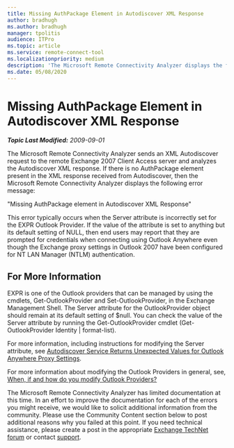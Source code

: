 ```yaml
---
title: Missing AuthPackage Element in Autodiscover XML Response
author: bradhugh
ms.author: bradhugh
manager: tpolitis
audience: ITPro 
ms.topic: article 
ms.service: remote-connect-tool
ms.localizationpriority: medium
description: 'The Microsoft Remote Connectivity Analyzer displays the following error message: "Missing AuthPackage element in Autodiscover XML Response"'
ms.date: 05/08/2020
---
```


# Missing AuthPackage Element in Autodiscover XML Response


_**Topic Last Modified:** 2009-09-01_

The Microsoft Remote Connectivity Analyzer sends an XML Autodiscover request to the remote Exchange 2007 Client Access server and analyzes the Autodiscover XML response. If there is no AuthPackage element present in the XML response received from Autodiscover, then the Microsoft Remote Connectivity Analyzer displays the following error message:

"Missing AuthPackage element in Autodiscover XML Response"

This error typically occurs when the Server attribute is incorrectly set for the EXPR Outlook Provider. If the value of the attribute is set to anything but its default setting of NULL, then end users may report that they are prompted for credentials when connecting using Outlook Anywhere even though the Exchange proxy settings in Outlook 2007 have been configured for NT LAN Manager (NTLM) authentication.

## For More Information

EXPR is one of the Outlook providers that can be managed by using the cmdlets, Get-OutlookProvider and Set-OutlookProvider, in the Exchange Management Shell. The Server attribute for the OutlookProvider object should remain at its default setting of $null. You can check the value of the Server attribute by running the Get-OutlookProvider cmdlet (Get-OutlookProvider Identity | format-list).

For more information, including instructions for modifying the Server attribute, see [Autodiscover Service Returns Unexpected Values for Outlook Anywhere Proxy Settings](https://go.microsoft.com/fwlink/?linkid=161812).

For more information about modifying the Outlook Providers in general, see, [When, if and how do you modify Outlook Providers?](https://go.microsoft.com/fwlink/?linkid=160947)

The Microsoft Remote Connectivity Analyzer has limited documentation at this time. In an effort to improve the documentation for each of the errors you might receive, we would like to solicit additional information from the community. Please use the Community Content section below to post additional reasons why you failed at this point. If you need technical assistance, please create a post in the appropriate [Exchange TechNet forum](https://go.microsoft.com/fwlink/?linkid=73420) or contact [support](https://go.microsoft.com/fwlink/?linkid=8158).
